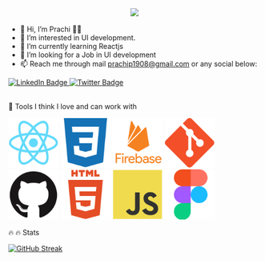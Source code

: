 <div id="header" align="center">

<img src="https://media.giphy.com/media/wfSJ97ypGvHPdJjZPj/giphy.gif" width="800">

</div>

- 👋 Hi, I’m Prachi  :woman_technologist:
- 👀 I’m interested in UI development.
- 🌱 I’m currently learning Reactjs
- 💞️ I’m looking for a Job in UI development
- 📫 Reach me through mail prachip1908@gmail.com or any social below:


<div id="badges">
  <a href="https://www.linkedin.com/in/prachi-priyadarshini/">
    <img src="https://img.shields.io/badge/LinkedIn-blue?style=for-the-badge&logo=linkedin&logoColor=white" alt="LinkedIn Badge"/>
  </a>
 
  <a href="https://twitter.com/uxprachicodes">
    <img src="https://img.shields.io/badge/Twitter-blue?style=for-the-badge&logo=twitter&logoColor=white" alt="Twitter Badge"/>
  </a>
</div>

<img src="https://komarev.com/ghpvc/?username=prachip1&style=flat-square&color=blue" alt=""/>



🧰 Tools I think I love and can work with
<div>
  
  
<img src="https://github.com/devicons/devicon/blob/master/icons/react/react-original.svg" width="100">
<img src="https://github.com/devicons/devicon/blob/master/icons/css3/css3-plain.svg" width="100">
<img src="https://github.com/devicons/devicon/blob/master/icons/firebase/firebase-plain-wordmark.svg" width="100">
<img src="https://github.com/devicons/devicon/blob/master/icons/git/git-original.svg" width="100">
<img src="https://github.com/devicons/devicon/blob/master/icons/github/github-original.svg" width="100">
<img src="https://github.com/devicons/devicon/blob/master/icons/html5/html5-plain-wordmark.svg" width="100">
<img src="https://github.com/devicons/devicon/blob/master/icons/javascript/javascript-original.svg" width="100">
<img src="https://github.com/devicons/devicon/blob/master/icons/figma/figma-original.svg" width="100">
</div>



 🔥 🔥 Stats
<div>

  
  [![GitHub Streak](http://github-readme-streak-stats.herokuapp.com?user=prachip1&theme=nightowl&hide_border=true&border_radius=7.2&date_format=j%20M%5B%20Y%5D)](https://git.io/streak-stats)
  
</div>
  



<!---
prachip1/prachip1 is a ✨ special ✨ repository because its `README.md` (this file) appears on your GitHub profile.
You can click the Preview link to take a look at your changes.
--->
